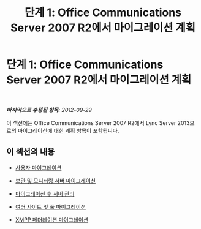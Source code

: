 ﻿---
title: '단계 1: Office Communications Server 2007 R2에서 마이그레이션 계획'
TOCTitle: '단계 1: Office Communications Server 2007 R2에서 마이그레이션 계획'
ms:assetid: 43ad2a2c-7a55-4f11-baeb-57151ca09185
ms:mtpsurl: https://technet.microsoft.com/ko-kr/library/JJ204855(v=OCS.15)
ms:contentKeyID: 49303469
ms.date: 08/10/2015
mtps_version: v=OCS.15
ms.translationtype: HT
---

# 단계 1: Office Communications Server 2007 R2에서 마이그레이션 계획

 

_**마지막으로 수정된 항목:** 2012-09-29_

이 섹션에는 Office Communications Server 2007 R2에서 Lync Server 2013으로의 마이그레이션에 대한 계획 항목이 포함됩니다.

## 이 섹션의 내용

  - [사용자 마이그레이션](user-migration_1.md)

  - [보관 및 모니터링 서버 마이그레이션](migrating-archiving-and-monitoring-servers_1.md)

  - [마이그레이션 후 서버 관리](administering-servers-after-migration_1.md)

  - [여러 사이트 및 풀 마이그레이션](migrating-multiple-sites-and-pools_1.md)

  - [XMPP 페더레이션 마이그레이션](migrating-xmpp-federation_1.md)

